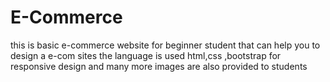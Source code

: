 # E-Commerce
this is basic e-commerce website for beginner student that can help you to design a e-com sites the language is used html,css ,bootstrap for responsive design 
and many more images are also provided to students 
